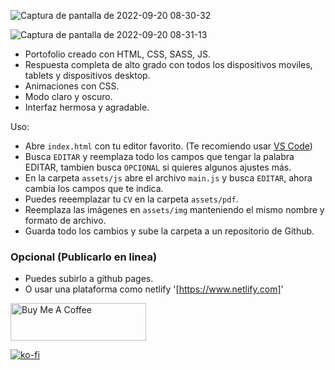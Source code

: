 

![Captura de pantalla de 2022-09-20 08-30-32](https://user-images.githubusercontent.com/97669969/191183922-8550c4c0-b48c-4aca-90b1-8b9e85df653c.png)

![Captura de pantalla de 2022-09-20 08-31-13](https://user-images.githubusercontent.com/97669969/191183934-41c70247-41b0-48e9-ba14-b064847d62c4.png)







* Portofolio creado con HTML, CSS, SASS, JS.
* Respuesta completa de alto grado con todos los dispositivos moviles, tablets y  dispositivos desktop.
* Animaciones con CSS.
* Modo claro y oscuro.
* Interfaz hermosa y agradable.

Uso:

- Abre ``index.html`` con tu editor favorito. (Te recomiendo usar [VS Code](https://code.visualstudio.com))
- Busca ``EDITAR`` y reemplaza todo los campos que tengar la palabra EDITAR, tambien busca ``OPCIONAL`` si quieres algunos ajustes más.
- En la carpeta ``assets/js`` abre el archivo ``main.js`` y busca ``EDITAR``, ahora cambia los campos que te indica.
- Puedes reeemplazar tu ``CV`` en la carpeta ``assets/pdf``.
- Reemplaza las imágenes en ``assets/img`` manteniendo el mismo nombre y formato de archivo.
- Guarda todo los cambios y sube la carpeta a un repositorio de Github.

### Opcional (Publicarlo en linea)
 
 * Puedes subirlo a github pages.
 * O usar una plataforma como netlify '[https://www.netlify.com]'



<a href="https://www.buymeacoffee.com/tonymerisan" target="_blank"><img src="https://cdn.buymeacoffee.com/buttons/v2/default-yellow.png" alt="Buy Me A Coffee" style="height: 60px !important;width: 217px !important;" ></a>


[![ko-fi](https://ko-fi.com/img/githubbutton_sm.svg)](https://ko-fi.com/E1E1EBFQ3)
